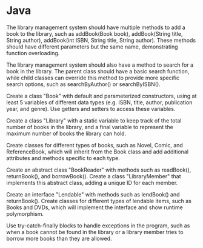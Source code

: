 # Java

The library management system should have multiple methods to add a book to the library, such as addBook(Book book), addBook(String title, String author), addBook(int ISBN, String title, String author). These methods should have different parameters but the same name, demonstrating function overloading.

The library management system should also have a method to search for a book in the library. The parent class should have a basic search function, while child classes can override this method to provide more specific search options, such as searchByAuthor() or searchByISBN().

Create a class "Book" with default and parameterized constructors, using at least 5 variables of different data types (e.g. ISBN, title, author, publication year, and genre). Use getters and setters to access these variables.

Create a class "Library" with a static variable to keep track of the total number of books in the library, and a final variable to represent the maximum number of books the library can hold.

Create classes for different types of books, such as Novel, Comic, and ReferenceBook, which will inherit from the Book class and add additional attributes and methods specific to each type.

Create an abstract class "BookReader" with methods such as readBook(), returnBook(), and borrowBook(). Create a class "LibraryMember" that implements this abstract class, adding a unique ID for each member.

Create an interface "Lendable" with methods such as lendBook() and returnBook(). Create classes for different types of lendable items, such as Books and DVDs, which will implement the interface and show runtime polymorphism.

Use try-catch-finally blocks to handle exceptions in the program, such as when a book cannot be found in the library or a library member tries to borrow more books than they are allowed.
